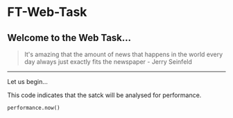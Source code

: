 # FT-Web-Task

## Welcome to the Web Task... 

>It's amazing that the amount of news that happens in the world every day always just exactly fits the newspaper - Jerry Seinfeld
***
Let us begin...

This code indicates that the satck will be analysed for performance.
```
performance.now()
```
